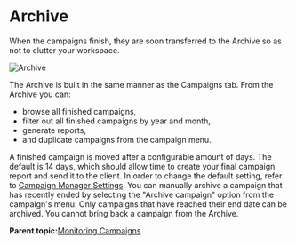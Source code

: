 # Archive

When the campaigns finish, they are soon transferred to the Archive so as not to clutter your workspace.

![Archive](../../image/pulse_campaigns_archive.png)

The Archive is built in the same manner as the Campaigns tab. From the Archive you can:

-   browse all finished campaigns,
-   filter out all finished campaigns by year and month,
-   generate reports,
-   and duplicate campaigns from the campaign menu.

A finished campaign is moved after a configurable amount of days. The default is 14 days, which should allow time to create your final campaign report and send it to the client. In order to change the default setting, refer to [Campaign Manager Settings](settings.md#campaign_manager). You can manually archive a campaign that has recently ended by selecting the "Archive campaign" option from the campaign's menu. Only campaigns that have reached their end date can be archived. You cannot bring back a campaign from the Archive.

**Parent topic:**[Monitoring Campaigns](../../../oadtech/ad_serving/ug/monitoring_campaigns.md)


